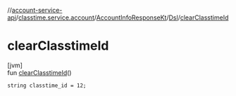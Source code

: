 //[account-service-api](../../../../index.md)/[classtime.service.account](../../index.md)/[AccountInfoResponseKt](../index.md)/[Dsl](index.md)/[clearClasstimeId](clear-classtime-id.md)

# clearClasstimeId

[jvm]\
fun [clearClasstimeId](clear-classtime-id.md)()

<code>string classtime_id = 12;</code>
